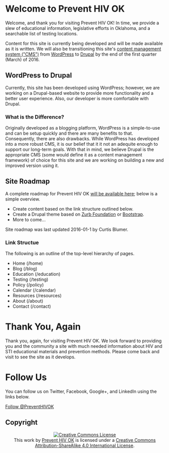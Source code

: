 <!--
This work is licensed under the Creative Commons Attribution-ShareAlike 4.0 International License.
To view a copy of this license, visit http://creativecommons.org/licenses/by-sa/4.0/.
-->

# Welcome to Prevent HIV OK
Welcome, and thank you for visiting Prevent HIV OK! In time, we provide a slew of educational information, legislative efforts in Oklahoma, and a searchable list of testing locations.

Content for this site is currently being developed and will be made available as it is written. We will also be transitioning this site's [content management system ("CMS")](https://en.wikipedia.org/wiki/Content_management_system "Content management system article on Wikipedia") from [WordPress](https://wordpress.org "WordPress") to [Drupal](https://www.drupal.org "Drupal") by the end of the first quarter (March) of 2016.

## WordPress to Drupal
Currently, this site has been developed using WordPress; however, we are working on a Drupal-based website to provide more functionality and a better user experience. Also, our developer is more comfortable with Drupal.

### What is the Difference?
Originally developed as a blogging platform, WordPress is a simple-to-use and can be setup quickly and there are many benefits to that. Consequently, there are also drawbacks. While WordPress has developed into a more robust CMS, it is our belief that it it not an adequite enough to support our long-term goals. With that in mind, we believe Drupal is the appropriate CMS (some would define it as a content management framework) of choice for this site and we are working on building a new and improved version using it.

## Site Roadmap
A complete roadmap for Prevent HIV OK [will be available here](/roadmap "Prevent HIV OK's roadmap"); below is a simple overview.

- Create content based on the link structure outlined below.
- Create a Drupal theme based on [Zurb Foundation](http://foundation.zurb.com/ "The most advanced responsive front-end framework in the world.") or [Bootstrap](http://getbootstrap.com "Bootstrap &middot; The world's most popular mobile-first and responsive front-end framework.").
- More to come...

Site roadmap was last updated 2016-01-1 by Curtis Blumer.

### Link Structue
The following is an outline of the top-level hierarchy of pages.

- Home (/home)
- Blog (/blog)
- Education (/education)
- Testing (/testing)
- Policy (/policy)
- Calendar (/calendar)
- Resources (/resources)
- About (/about)
- Contact (/contact)

# Thank You, Again
Thank you, again, for visiting Prevent HIV OK. We look forward to providing you and the community a site with much needed information about HIV and STI educational materials and prevention methods. Please come back and visit to see the site as it develops.

# Follow Us
You can follow us on Twitter, Facebook, Google+, and LinkedIn using the links below.

<section>
  <!-- Twitter Follow Button -->
  <section id="twitter-button" class="social-media-button">
    <a href="https://twitter.com/PreventHIVOK" class="twitter-follow-button" data-show-count="false" data-size="large">Follow @PreventHIVOK</a>
    <!-- Initialize Twitter JavaScript SDK -->
    <script>
      "use strict";
      (function(d,s,id) {
        var js, fjs=d.getElementsByTagName(s)[0], p=/^http:/.test(d.location)?'http':'https';if(!d.getElementById(id)) {
          js=d.createElement(s);
          js.id=id;
          js.src=p+'://platform.twitter.com/widgets.js';
          fjs.parentNode.insertBefore(js,fjs);
        }
      }(document, 'script', 'twitter-wjs'));
    </script>
  </section>
  <!-- /Twitter Follow Button -->
  <!-- Facebook Like Button -->
  <section id="facebook-button" class="social-media-button">
    <div class="fb-follow" data-href="https://www.facebook.com/PreventHIVOK" data-layout="button" data-show-faces="false"></div>
    <!-- Inialize Facebook JavaScript SDK -->
    <div id="fb-root"></div>
    <script>
      "use strict";
      (function(d, s, id) {
        var js, fjs = d.getElementsByTagName(s)[0];
        if (d.getElementById(id)) return;
        js = d.createElement(s);
        js.id = id;
        js.src = "//connect.facebook.net/en_US/sdk.js#xfbml=1&version=v2.5&appId=942519645768267";
        fjs.parentNode.insertBefore(js, fjs);
      }(document, 'script', 'facebook-jssdk'));
    </script>
  </section>
  <!-- /Facebook Like Button -->
  <!-- Goole+ Follow Button -->
  <section id="googleplus-button" class="social-media-button">
    <!-- Place this tag where you want the widget to render. -->
    <div class="g-follow" data-annotation="none" data-height="24" data-href="//plus.google.com/u/0/116000457796093566416" data-rel="publisher"></div>
    <!-- Place this tag after the last widget tag. -->
    <script type="text/javascript">
      "use strict";
      (function() {
        var po = document.createElement('script');
        po.type = 'text/javascript';
        po.async = true;
        po.src = 'https://apis.google.com/js/platform.js';
        var s = document.getElementsByTagName('script')[0];
        s.parentNode.insertBefore(po, s);
      })();
    </script>
  </section>
  <!-- /Goole+ Follow Button -->
  <!-- LinkedIn Follow Button -->
  <section id="linkedin-button" class="social-media-button">
    <script src="//platform.linkedin.com/in.js" type="text/javascript"> lang: en_US</script>
    <script type="IN/FollowCompany" data-id="10264784"></script>
  </section>
  <!-- /LinkedIn Follow Button -->
</section>

## Copyright
<section class="creative-commons-BY-SA" style="text-align: center;">
  <a rel="license" href="http://creativecommons.org/licenses/by-sa/4.0/"><img alt="Creative Commons License" style="border-width:0" src="https://i.creativecommons.org/l/by-sa/4.0/88x31.png" /></a>
  <br />
  This <span xmlns:dct="http://purl.org/dc/terms/" href="http://purl.org/dc/dcmitype/Text" rel="dct:type">work</span> by <a xmlns:cc="http://creativecommons.org/ns#" href="http://preventhivok.org" property="cc:attributionName" rel="cc:attributionURL">Prevent HIV OK</a> is licensed under a <a rel="license" href="http://creativecommons.org/licenses/by-sa/4.0/">Creative Commons Attribution-ShareAlike 4.0 International License</a>.